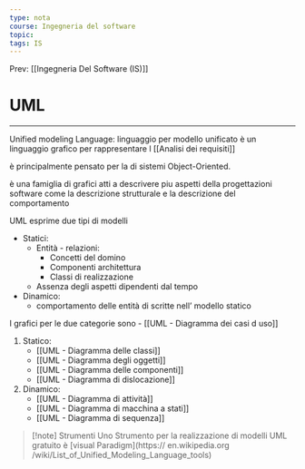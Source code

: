 ```yaml
---
type: nota
course: Ingegneria del software
topic: 
tags: IS
---
```


Prev: [[Ingegneria Del Software (IS)]]

# UML
---
Unified modeling Language: linguaggio per modello unificato è un linguaggio grafico per rappresentare l [[Analisi dei requisiti]] 

è principalmente pensato per la di sistemi Object-Oriented. 

è una famiglia di grafici atti a descrivere piu aspetti della progettazioni software come la descrizione strutturale e la descrizione del comportamento 

UML esprime due tipi di modelli 
- Statici: 
	- Entità - relazioni: 
		- Concetti del domino 
		- Componenti architettura
		- Classi di realizzazione
	- Assenza degli aspetti dipendenti dal tempo 
- Dinamico:
	- comportamento delle entità di scritte nell’ modello statico


I grafici per le due categorie sono
	- [[UML - Diagramma dei casi d uso]]
1. Statico: 
	- [[UML - Diagramma delle classi]]
	- [[UML - Diagramma degli oggetti]]
	- [[UML - Diagramma delle componenti]]
	- [[UML - Diagramma di dislocazione]]
2. Dinamico:
	- [[UML - Diagramma di attività]]
	- [[UML - Diagramma di macchina a stati]]
	- [[UML - Diagramma di sequenza]]


>[!note] Strumenti
>Uno Strumento per la realizzazione di modelli UML gratuito è [visual Paradigm](https:// en.wikipedia.org /wiki/List_of_Unified_Modeling_Language_tools)
 
 
  


